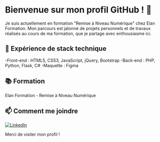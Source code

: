 # Bienvenue sur mon profil GitHub ! 👋

Je suis actuellement en formation "Remise à Niveau Numérique" chez Elan Formation.
Mon parcours est jalonné de projets personnels et de travaux réalisés au cours de ma formation, que je partage avec enthousiasme ici.

## 🚀 Expérience de stack technique

-Front-end : HTML5, CSS3, JavaScript, jQuery, Bootstrap
-Back-end : PHP, Python, Flask, C#
-Maquette : Figma

## 📚 Formation

Elan Formation - Remise à Niveau Numérique

## 📫 Comment me joindre

[![LinkedIn](https://img.shields.io/badge/-LinkedIn-blue?style=flat-square&logo=linkedin)](https://www.linkedin.com/in/lucie-vincent-85649a1a3)

Merci de visiter mon profil !
